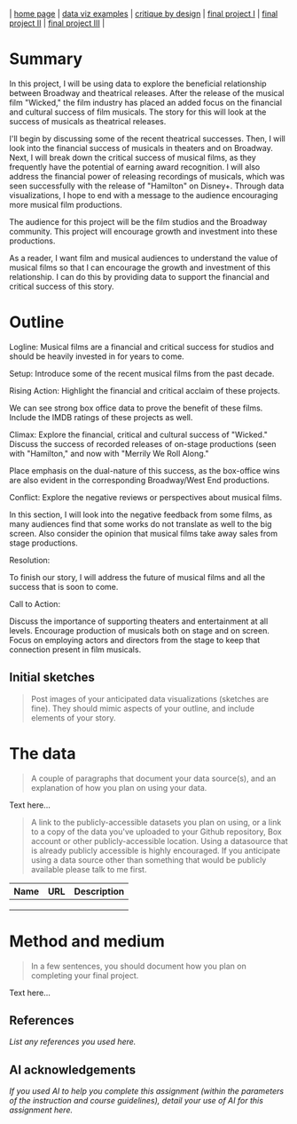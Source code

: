 | [home page](https://cmustudent.github.io/tswd-portfolio-templates/) | [data viz examples](dataviz-examples) | [critique by design](critique-by-design) | [final project I](final-project-part-one) | [final project II](final-project-part-two) | [final project III](final-project-part-three) |



# Summary
 
In this project, I will be using data to explore the beneficial relationship between Broadway and theatrical releases. After the release of the musical film "Wicked," the film industry has placed an added focus on the financial and cultural success of film musicals. The story for this will look at the success of musicals as theatrical releases. 

I'll begin by discussing some of the recent theatrical successes. Then, I will look into the financial success of musicals in theaters and on Broadway. Next, I will break down the critical success of musical films, as they frequently have the potential of earning award recognition. I will also address the financial power of releasing recordings of musicals, which was seen successfully with the release of "Hamilton" on Disney+. Through data visualizations, I hope to end with a message to the audience encouraging more musical film productions.

The audience for this project will be the film studios and the Broadway community. This project will encourage growth and investment into these productions. 

As a reader, I want film and musical audiences to understand the value of musical films so that I can encourage the growth and investment of this relationship. I can do this by providing data to support the financial and critical success of this story. 

# Outline

Logline: Musical films are a financial and critical success for studios and should be heavily invested in for years to come. 

Setup: Introduce some of the recent musical films from the past decade. 

Rising Action: Highlight the financial and critical acclaim of these projects. 

We can see strong box office data to prove the benefit of these films. Include the IMDB ratings of these projects as well. 

Climax: Explore the financial, critical and cultural success of "Wicked." Discuss the success of recorded releases of on-stage productions (seen with "Hamilton," and now with "Merrily We Roll Along." 

Place emphasis on the dual-nature of this success, as the box-office wins are also evident in the corresponding Broadway/West End productions. 

Conflict: Explore the negative reviews or perspectives about musical films.

In this section, I will look into the negative feedback from some films, as many audiences find that some works do not translate as well to the big screen. Also consider the opinion that musical films take away sales from stage productions. 

Resolution: 

To finish our story, I will address the future of musical films and all the success that is soon to come. 

Call to Action:

Discuss the importance of supporting theaters and entertainment at all levels. Encourage production of musicals both on stage and on screen. Focus on employing actors and directors from the stage to keep that connection present in film musicals. 


## Initial sketches
> Post images of your anticipated data visualizations (sketches are fine). They should mimic aspects of your outline, and include elements of your story.  



# The data
> A couple of paragraphs that document your data source(s), and an explanation of how you plan on using your data. 

Text here...

> A link to the publicly-accessible datasets you plan on using, or a link to a copy of the data you've uploaded to your Github repository, Box account or other publicly-accessible location. Using a datasource that is already publicly accessible is highly encouraged.  If you anticipate using a data source other than something that would be publicly available please talk to me first. 

| Name | URL | Description |
|------|-----|-------------|
|      |     |             |
|      |     |             |
|      |     |             |

# Method and medium
> In a few sentences, you should document how you plan on completing your final project. 

Text here...

## References
_List any references you used here._

## AI acknowledgements
_If you used AI to help you complete this assignment (within the parameters of the instruction and course guidelines), detail your use of AI for this assignment here._

